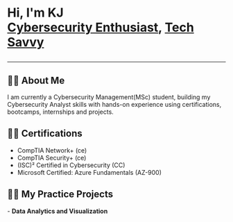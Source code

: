 <h1>Hi, I'm KJ <br/><a href="https://github.com/kyereafrane">Cybersecurity Enthusiast</a>, <a href="https://www.linkedin.com/in/afrane-k-mensah-22011792/">Tech Savvy</a>

- - - - - - - - - -   
<h2>👨‍💻 About Me </h2>
I am currently a Cybersecurity Management(MSc) student, building my Cybersecurity Analyst skills with hands-on experience using certifications, bootcamps, internships and projects.
  
<h2>👨‍💻 Certifications </h2>
  
- CompTIA Network+ (ce) 
- CompTIA Security+ (ce) 
- (ISC)² Certified in Cybersecurity (CC)
- Microsoft Certified: Azure Fundamentals (AZ-900)
  
<h2>👨‍💻 My Practice Projects </h2>
- <b>Data Analytics and Visualization </b>


